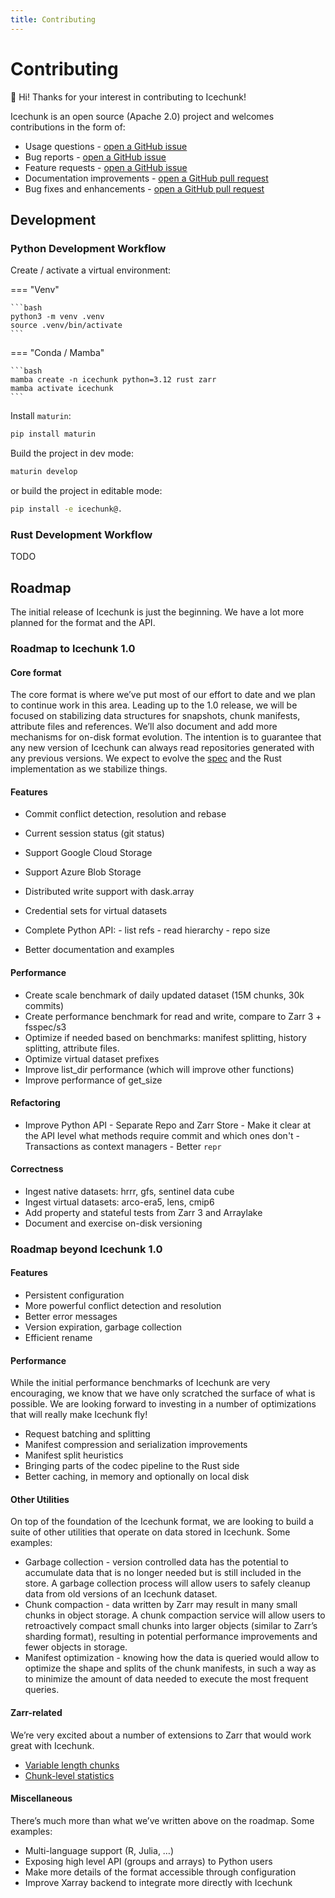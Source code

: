 ```yaml
---
title: Contributing
---
```

# Contributing

👋 Hi! Thanks for your interest in contributing to Icechunk!

Icechunk is an open source (Apache 2.0) project and welcomes contributions in the form of:

- Usage questions - [open a GitHub issue](https://github.com/earth-mover/icechunk/issues)
- Bug reports - [open a GitHub issue](https://github.com/earth-mover/icechunk/issues)
- Feature requests - [open a GitHub issue](https://github.com/earth-mover/icechunk/issues)
- Documentation improvements - [open a GitHub pull request](https://github.com/earth-mover/icechunk/pulls)
- Bug fixes and enhancements - [open a GitHub pull request](https://github.com/earth-mover/icechunk/pulls)

## Development

### Python Development Workflow

Create / activate a virtual environment:

=== "Venv"

    ```bash
    python3 -m venv .venv
    source .venv/bin/activate
    ```

=== "Conda / Mamba"

    ```bash
    mamba create -n icechunk python=3.12 rust zarr
    mamba activate icechunk
    ```

Install `maturin`:

```bash
pip install maturin
```

Build the project in dev mode:

```bash
maturin develop
```

or build the project in editable mode:

```bash
pip install -e icechunk@.
```

### Rust Development Workflow

TODO

## Roadmap

The initial release of Icechunk is just the beginning. We have a lot more planned for the format and the API.

### Roadmap to Icechunk 1.0

#### Core format

The core format is where we’ve put most of our effort to date and we plan to continue work in this area. Leading up to the 1.0 release, we will be focused on stabilizing data structures for snapshots, chunk manifests, attribute files and references. We’ll also document and add more mechanisms for on-disk format evolution. The intention is to guarantee that any new version of Icechunk can always read repositories generated with any previous versions. We expect to evolve the [spec](https://icechunk.io/spec/) and the Rust implementation as we stabilize things.

#### Features

- Commit conflict detection, resolution and rebase
- Current session status (git status)
- Support Google Cloud Storage
- Support Azure Blob Storage
- Distributed write support with dask.array
- Credential sets for virtual datasets
- Complete Python API:
      - list refs
      - read hierarchy
      - repo size

- Better documentation and examples

#### Performance

- Create scale benchmark of daily updated dataset (15M chunks, 30k commits)
- Create performance benchmark for read and write, compare to Zarr 3 + fsspec/s3
- Optimize if needed based on benchmarks: manifest splitting, history splitting, attribute files.
- Optimize virtual dataset prefixes
- Improve list_dir performance (which will improve other functions)
- Improve performance of get_size

#### Refactoring

- Improve Python API
      - Separate Repo and Zarr Store
      - Make it clear at the API level what methods require commit and which ones don't
      - Transactions as context managers
      - Better `repr`

#### Correctness

- Ingest native datasets: hrrr, gfs, sentinel data cube
- Ingest virtual datasets: arco-era5, lens, cmip6
- Add property and stateful tests from Zarr 3 and Arraylake
- Document and exercise on-disk versioning

### Roadmap beyond Icechunk 1.0

#### Features

- Persistent configuration
- More powerful conflict detection and resolution
- Better error messages
- Version expiration, garbage collection
- Efficient rename

#### Performance

While the initial performance benchmarks of Icechunk are very encouraging, we know that we have only scratched the surface of what is possible. We are looking forward to investing in a number of optimizations that will really make Icechunk fly!

- Request batching and splitting
- Manifest compression and serialization improvements
- Manifest split heuristics
- Bringing parts of the codec pipeline to the Rust side
- Better caching, in memory and optionally on local disk

#### Other Utilities

On top of the foundation of the Icechunk format, we are looking to build a suite of other utilities that operate on data stored in Icechunk. Some examples:

- Garbage collection - version controlled data has the potential to accumulate data that is no longer needed but is still included in the store. A garbage collection process will allow users to safely cleanup data from old versions of an Icechunk dataset.
- Chunk compaction - data written by Zarr may result in many small chunks in object storage. A chunk compaction service will allow users to retroactively compact small chunks into larger objects (similar to Zarr’s sharding format), resulting in potential performance improvements and fewer objects in storage.
- Manifest optimization - knowing how the data is queried would allow to optimize the shape and splits of the chunk manifests, in such a way as to minimize the amount of data needed to execute the most frequent queries.

#### Zarr-related

We’re very excited about a number of extensions to Zarr that would work great with Icechunk.

- [Variable length chunks](https://zarr.dev/zeps/draft/ZEP0003.html)
- [Chunk-level statistics](https://zarr.dev/zeps/draft/ZEP0005.html)

#### Miscellaneous

There’s much more than what we’ve written above on the roadmap. Some examples:

- Multi-language support (R, Julia, …)
- Exposing high level API (groups and arrays) to Python users
- Make more details of the format accessible through configuration
- Improve Xarray backend to integrate more directly with Icechunk
